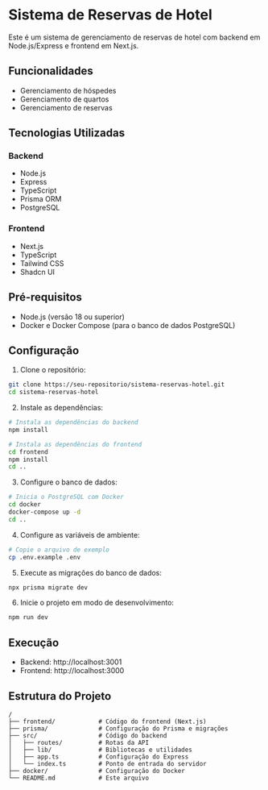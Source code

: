 # Sistema de Reservas de Hotel

Este é um sistema de gerenciamento de reservas de hotel com backend em Node.js/Express e frontend em Next.js.

## Funcionalidades

- Gerenciamento de hóspedes
- Gerenciamento de quartos
- Gerenciamento de reservas

## Tecnologias Utilizadas

### Backend
- Node.js
- Express
- TypeScript
- Prisma ORM
- PostgreSQL

### Frontend
- Next.js
- TypeScript
- Tailwind CSS
- Shadcn UI

## Pré-requisitos

- Node.js (versão 18 ou superior)
- Docker e Docker Compose (para o banco de dados PostgreSQL)

## Configuração

1. Clone o repositório:
```bash
git clone https://seu-repositorio/sistema-reservas-hotel.git
cd sistema-reservas-hotel
```

2. Instale as dependências:
```bash
# Instala as dependências do backend
npm install

# Instala as dependências do frontend
cd frontend
npm install
cd ..
```

3. Configure o banco de dados:
```bash
# Inicia o PostgreSQL com Docker
cd docker
docker-compose up -d
cd ..
```

4. Configure as variáveis de ambiente:
```bash
# Copie o arquivo de exemplo
cp .env.example .env
```

5. Execute as migrações do banco de dados:
```bash
npx prisma migrate dev
```

6. Inicie o projeto em modo de desenvolvimento:
```bash
npm run dev
```

## Execução

- Backend: http://localhost:3001
- Frontend: http://localhost:3000

## Estrutura do Projeto

```
/
├── frontend/            # Código do frontend (Next.js)
├── prisma/              # Configuração do Prisma e migrações
├── src/                 # Código do backend
│   ├── routes/          # Rotas da API
│   ├── lib/             # Bibliotecas e utilidades
│   ├── app.ts           # Configuração do Express
│   └── index.ts         # Ponto de entrada do servidor
├── docker/              # Configuração do Docker
└── README.md            # Este arquivo
```

